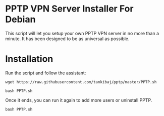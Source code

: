 # PPTP VPN Server Installer For Debian

This script will let you setup your own PPTP VPN server in no more than a minute. It has been designed to be as universal as possible.

# Installation

Run the script and follow the assistant:

`wget https://raw.githubusercontent.com/tankibaj/pptp/master/PPTP.sh`

`bash PPTP.sh`

Once it ends, you can run it again to add more users or uninstall PPTP.

`bash PPTP.sh`
